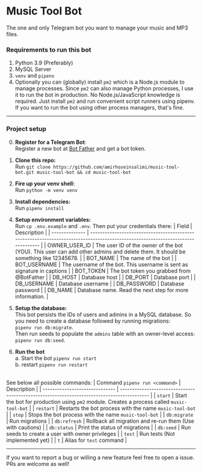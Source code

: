 # Music Tool Bot

The one and only Telegram bot you want to manage your music and MP3 files.

### Requirements to run this bot

1. Python 3.9 (Preferably)
2. MySQL Server
3. `venv` and `pipenv`
4. Optionally you can (globally) install `pm2` which is a Node.js module to manage processes. Since `pm2` can also
   manage Python processes, I use it to run the bot in production. No Node.js/JavaScript knowledge is required. Just
   install `pm2` and run convenient script runners using pipenv. If you want to run the bot using other process
   managers, that's fine.

---

### Project setup

0. **Register for a Telegram Bot**:<br />
   Register a new bot at [Bot Father](https://t.me/BotFather) and get a bot token.

1. **Clone this repo:**<br />
   Run `git clone https://github.com/amirhoseinsalimi/music-tool-bot.git music-tool-bot && cd music-tool-bot`

2. **Fire up your venv shell:**<br />
   Run `python -m venv venv`

3. **Install dependencies:**<br />
   Run `pipenv install`

4. **Setup environment variables:**<br />
   Run `cp .env.example` and `.env`. Then put your credentials there:
   | Field           | Description                                                                                                                      |
   | --------------  | -------------------------------------------------------------------------------------------------------------------------------  |
   | OWNER_USER_ID   | The user ID of the owner of the bot (YOU). This user can add other admins and delete them. It should be something like 12345678. |
   | BOT_NAME        | The name of the bot                                                                                                              |
   | BOT_USERNAME    | The username of the bot. This username is sent as signature in captions                                                          |
   | BOT_TOKEN       | The bot token you grabbed from @BotFather                                                                                        |
   | DB_HOST         | Database host                                                                                                                    |
   | DB_PORT         | Database port                                                                                                                    |
   | DB_USERNAME     | Database username                                                                                                                |
   | DB_PASSWORD     | Database password                                                                                                                |
   | DB_NAME         | Database name. Read the next step for more information.                                                                          |
   
5. **Setup the database:**<br />
   This bot persists the IDs of users and admins in a MySQL database. So you need to create a database followed by 
   running migrations:<br />
   `pipenv run db:migrate`.<br />
   Then run seeds to populate the `admins` table with an owner-level 
   access:<br />
   `pipenv run db:seed`.

6. **Run the bot**<br />
   a. Start the bot `pipenv run start`<br />
   b. restart `pipenv run restart`<br /><br />
   
See below all possible commands:
| Command `pipenv run <command>` | Description                                                                                |
| ------------------------------ | ------------------------------------------------------------------------------------------ |
| `start`                          | Start the bot for production using `pm2` module. Creates a process called `music-tool-bot` |
| `restart`                        | Restarts the bot process with the name `music-tool-bot`                                    |
| `stop`                           | Stops the bot process with the name `music-tool-bot`                                       |
| `db:migrate`                     | Run migrations                                                                             |
| `db:refresh`                     | Rollback all migration and re-run them (Use with cautions)                                 |
| `db:status`                      | Print the status of migrations                                                             |
| `db:seed`                        | Run seeds to create a user with owner privileges                                           |
| `test`                           | Run tests (Not implemented yet)                                                            |
| `t`                              | Alias for `test` command                                                                   |

---

If you want to report a bug or willing a new feature feel free to open a issue. PRs are welcome as well!
